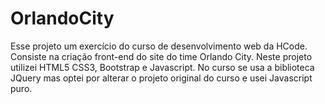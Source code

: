 # OrlandoCity
Esse projeto um exercício do curso de desenvolvimento web da HCode. Consiste na criação front-end do site do time Orlando City. 
Neste projeto utilizei HTML5 CSS3, Bootstrap e Javascript. No curso se usa a biblioteca JQuery mas optei por alterar o projeto original do curso e usei Javascript puro.
